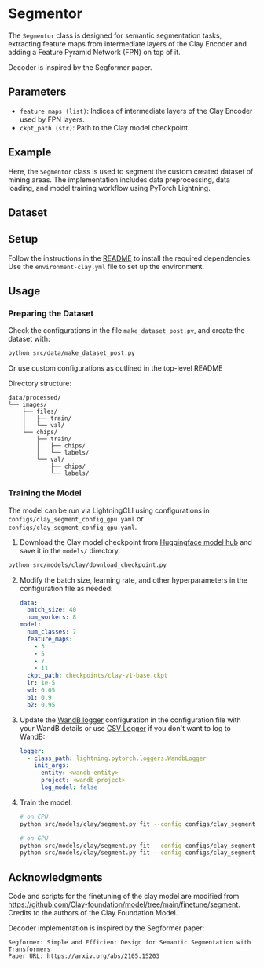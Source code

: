 # Segmentor

The `Segmentor` class is designed for semantic segmentation tasks, extracting feature maps from intermediate layers of the Clay Encoder and adding a Feature Pyramid Network (FPN) on top of it.

Decoder is inspired by the Segformer paper.

## Parameters

- `feature_maps (list)`: Indices of intermediate layers of the Clay Encoder used by FPN layers.
- `ckpt_path (str)`: Path to the Clay model checkpoint.

## Example

Here, the `Segmentor` class is used to segment the custom created dataset of mining areas. The implementation includes data preprocessing, data loading, and model training workflow using PyTorch Lightning.

## Dataset

## Setup

Follow the instructions in the [README](../../README.md) to install the required dependencies. Use the `environment-clay.yml` file to set up the environment.

## Usage

### Preparing the Dataset
Check the configurations in the file `make_dataset_post.py`, and create the dataset with: 

```bash
python src/data/make_dataset_post.py
```

Or use custom configurations as outlined in the top-level README

Directory structure:

```
data/processed/
└── images/
    ├── files/
    │   ├── train/
    │   └── val/
    └── chips/
        ├── train/
        │   ├── chips/
        │   └── labels/
        └── val/
            ├── chips/
            └── labels/
```

### Training the Model

The model can be run via LightningCLI using configurations in `configs/clay_segment_config_gpu.yaml` or `configs/clay_segment_config_gpu.yaml`.

1. Download the Clay model checkpoint from [Huggingface model hub](https://huggingface.co/made-with-clay/Clay/blob/main/clay-v1-base.ckpt) and save it in the `models/` directory.

```bash
python src/models/clay/download_checkpoint.py
```

2. Modify the batch size, learning rate, and other hyperparameters in the configuration file as needed:
    ```yaml
    data:
      batch_size: 40
      num_workers: 8
    model:
      num_classes: 7
      feature_maps:
        - 3
        - 5
        - 7
        - 11
      ckpt_path: checkpoints/clay-v1-base.ckpt
      lr: 1e-5
      wd: 0.05
      b1: 0.9
      b2: 0.95
    ```

3. Update the [WandB logger](https://lightning.ai/docs/pytorch/stable/extensions/generated/lightning.pytorch.loggers.WandbLogger.html#lightning.pytorch.loggers.WandbLogger) configuration in the configuration file with your WandB details or use [CSV Logger](https://lightning.ai/docs/pytorch/stable/extensions/generated/lightning.pytorch.loggers.CSVLogger.html#lightning.pytorch.loggers.CSVLogger) if you don't want to log to WandB:
    ```yaml
    logger:
      - class_path: lightning.pytorch.loggers.WandbLogger
        init_args:
          entity: <wandb-entity>
          project: <wandb-project>
          log_model: false
    ```

4. Train the model:
    ```bash
    # on CPU
    python src/models/clay/segment.py fit --config configs/clay_segment_config_cpu.yaml

    # on GPU
    python src/models/clay/segment.py fit --config configs/clay_segment_config_gpu_pc.yaml
    python src/models/clay/segment.py fit --config configs/clay_segment_config_gpu_lightning.yaml
    ```

## Acknowledgments

Code and scripts for the finetuning of the clay model are modified from https://github.com/Clay-foundation/model/tree/main/finetune/segment. Credits to the authors of the Clay Foundation Model.

Decoder implementation is inspired by the Segformer paper:
```
Segformer: Simple and Efficient Design for Semantic Segmentation with Transformers
Paper URL: https://arxiv.org/abs/2105.15203
```

